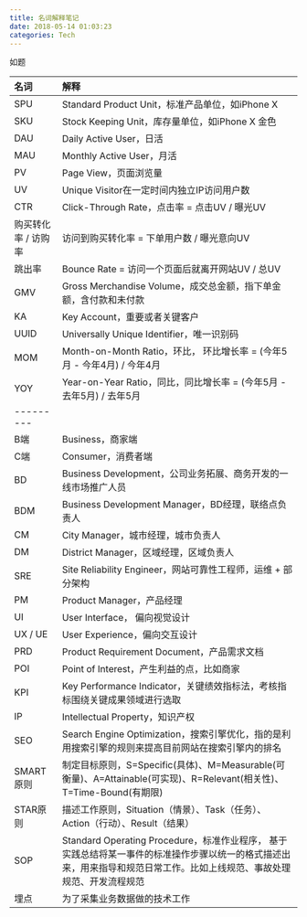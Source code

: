 ```yaml
---
title: 名词解释笔记
date: 2018-05-14 01:03:23
categories: Tech
---
```


如题

<!-- more -->

| 名词                | 解释                                                         |
| :------------------ | :----------------------------------------------------------- |
| SPU                 | Standard Product Unit，标准产品单位，如iPhone X              |
| SKU                 | Stock Keeping Unit，库存量单位，如iPhone X 金色              |
| DAU                 | Daily Active User，日活                                      |
| MAU                 | Monthly Active User，月活                                    |
| PV                  | Page View，页面浏览量                                        |
| UV                  | Unique Visitor在一定时间内独立IP访问用户数                   |
| CTR                 | Click-Through Rate，点击率 = 点击UV / 曝光UV                 |
| 购买转化率 / 访购率 | 访问到购买转化率 = 下单用户数 / 曝光意向UV                   |
| 跳出率              | Bounce Rate = 访问一个页面后就离开网站UV / 总UV              |
| GMV                 | Gross Merchandise Volume，成交总金额，指下单金额，含付款和未付款 |
| KA                  | Key Account，重要或者关键客户                                |
| UUID                | Universally Unique Identifier，唯一识别码                    |
| MOM                 | Month-on-Month Ratio，环比， 环比增长率 = (今年5月 - 今年4月) / 今年4月 |
| YOY                 | Year-on-Year Ratio，同比，同比增长率 = (今年5月 - 去年5月) / 去年5月 |
| ---------           |                                                              |
| B端                 | Business，商家端                                             |
| C端                 | Consumer，消费者端                                           |
| BD                  | Business Development，公司业务拓展、商务开发的一线市场推广人员 |
| BDM                 | Business Development Manager，BD经理，联络点负责人           |
| CM                  | City Manager，城市经理，城市负责人                           |
| DM                  | District Manager，区域经理，区域负责人                       |
| SRE                 | Site Reliability Engineer，网站可靠性工程师，运维 + 部分架构 |
| PM                  | Product Manager，产品经理                                    |
| UI                  | User Interface， 偏向视觉设计                                |
| UX / UE             | User Experience，偏向交互设计                                |
| PRD                 | Product Requirement Document，产品需求文档                   |
| POI                 | Point of Interest，产生利益的点，比如商家                    |
| KPI                 | Key Performance Indicator，关键绩效指标法，考核指标围绕关键成果领域进行选取 |
| IP                  | Intellectual Property，知识产权                              |
| SEO                 | Search Engine Optimization，搜索引擎优化，指的是利用搜索引擎的规则来提高目前网站在搜索引擎内的排名 |
| SMART原则           | 制定目标原则，S=Specific(具体)、M=Measurable(可衡量)、A=Attainable(可实现)、R=Relevant(相关性)、T=Time-Bound(有期限) |
| STAR原则            | 描述工作原则，Situation（情景）、Task（任务）、Action（行动）、Result（结果） |
| SOP                 | Standard Operating Procedure，标准作业程序， 基于实践总结将某一事件的标准操作步骤以统一的格式描述出来，用来指导和规范日常工作。比如上线规范、事故处理规范、开发流程规范 |
| 埋点                | 为了采集业务数据做的技术工作                                 |